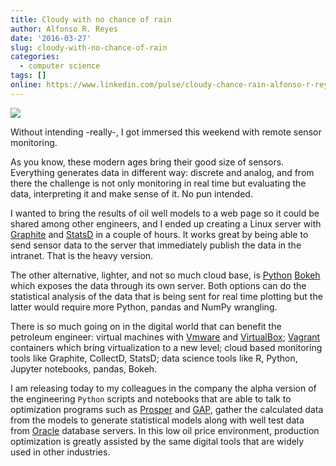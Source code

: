 ```yaml
---
title: Cloudy with no chance of rain
author: Alfonso R. Reyes
date: '2016-03-27'
slug: cloudy-with-no-chance-of-rain
categories:
  - computer science
tags: []
online: https://www.linkedin.com/pulse/cloudy-chance-rain-alfonso-r-reyes/
---
```


[![](/img/cloudy.jpg)](/img/cloudy.jpg)

Without intending -really-, I got immersed this weekend with remote sensor monitoring. 

As you know, these modern ages bring their good size of sensors. Everything generates data in different way: discrete and analog, and from there the challenge is not only monitoring in real time but evaluating the data, interpreting it and make sense of it. No pun intended. 

I wanted to bring the results of oil well models to a web page so it could be shared among other engineers, and I ended up creating a Linux server with [Graphite](https://graphiteapp.org/) and [StatsD](https://www.datadoghq.com/blog/statsd/) in a couple of hours. It works great by being able to send sensor data to the server that immediately publish the data in the intranet. That is the heavy version. 

The other alternative, lighter, and not so much cloud base, is [Python](https://www.python.org/) [Bokeh](https://bokeh.pydata.org/en/latest/docs/user_guide/quickstart.html#getting-started) which exposes the data through its own server. Both options can do the statistical analysis of the data that is being sent for real time plotting but the latter would require more Python, pandas and NumPy wrangling. 

There is so much going on in the digital world that can benefit the petroleum engineer: virtual machines with [Vmware](https://www.vmware.com/products/workstation-pro.html) and [VirtualBox](https://www.virtualbox.org/); [Vagrant](https://www.vagrantup.com/) containers which bring virtualization to a new level; cloud based monitoring tools like Graphite, CollectD, StatsD; data science tools like R, Python, Jupyter notebooks, pandas, Bokeh. 

I am releasing today to my colleagues in the company the alpha version of the engineering `Python` scripts and notebooks that are able to talk to optimization programs such as [Prosper](http://www.petex.com/products/ipm-suite/prosper/) and [GAP](http://www.petex.com/products/ipm-suite/gap/), gather the calculated data from the models to generate statistical models along with well test data from [Oracle](https://www.oracle.com/database/) database servers. In this low oil price environment, production optimization is greatly assisted by the same digital tools that are widely used in other industries.

